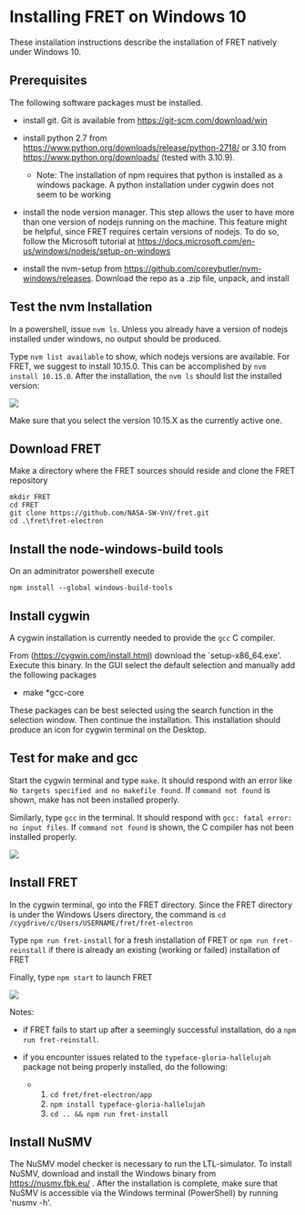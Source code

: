 # Installing FRET on Windows 10

These installation instructions describe the installation of FRET
natively under Windows 10.

## Prerequisites

The following software packages must be installed.

* install git.
  Git is available from https://git-scm.com/download/win

* install python 2.7 from https://www.python.org/downloads/release/python-2718/ or 3.10 from https://www.python.org/downloads/ (tested with 3.10.9).

  * Note: The installation of npm requires that python is installed as a windows package. A python installation under cygwin does not seem to be working


* install the node version manager. This step allows the user to have more than one version of nodejs running on the machine. This feature might be helpful, since FRET requires certain versions of nodejs.
To do so, follow the Microsoft tutorial at https://docs.microsoft.com/en-us/windows/nodejs/setup-on-windows

* install the nvm-setup from https://github.com/coreybutler/nvm-windows/releases. Download the repo as a .zip file, unpack, and install

## Test the nvm Installation

In a powershell, issue `nvm ls`. Unless you already have a version of nodejs installed under windows, no output should be produced.

Type `nvm list available` to show, which nodejs versions are available.
For FRET, we suggest to install 10.15.0.
This can be accomplished by `nvm install 10.15.0`.
After the installation, the `nvm ls` should list the installed version:

<img src="./_media/screen_shots/nvm_installed_nodejs.png">


Make sure that you select the version 10.15.X as the currently active one.

## Download FRET

Make a directory where the FRET sources should reside and clone the
FRET repository
```
mkdir FRET
cd FRET
git clone https://github.com/NASA-SW-VnV/fret.git
cd .\fret\fret-electron
```

## Install the node-windows-build tools

On an adminitrator powershell execute

```npm install --global windows-build-tools```

## Install cygwin

A cygwin installation is currently needed to provide the `gcc` C compiler.

From (https://cygwin.com/install.html) download the `setup-x86_64.exe'.
Execute this binary.
In the GUI select the default selection and manually add the following
packages

* make
*gcc-core

These packages can be best selected using the search function in the selection window. Then continue the installation.
This installation should produce an icon for cygwin terminal on the Desktop.

## Test for make and gcc

Start the cygwin terminal and type `make`.
It should respond with an error like
`No targets specified and no makefile found`.
If `command not found` is shown, make has not been installed properly.

Similarly, type `gcc` in the terminal.
It should respond with `gcc: fatal error: no input files`.
If `command not found` is shown, the C compiler has not been installed properly.

<img src="./_media/screen_shots/cygwin_test_prerequisites.png">

## Install FRET

In the cygwin terminal, go into the FRET directory. Since the FRET 
directory is under the Windows Users directory, the command is
`cd /cygdrive/c/Users/USERNAME/fret/fret-electron`

Type `npm run fret-install` for a fresh installation of FRET or
`npm run fret-reinstall` if there is already an existing (working or
failed) installation of FRET

Finally, type `npm start` to launch FRET


<img src="./_media/screen_shots/fret-on-windows.png">


Notes:

* if FRET fails to start up after a seemingly successful installation,
do a `npm run fret-reinstall`.

* if you encounter issues related to the `typeface-gloria-hallelujah` package not being properly installed, do the following:
  - 1. `cd fret/fret-electron/app`
    2. `npm install typeface-gloria-hallelujah`
    3. `cd .. && npm run fret-install`

## Install NuSMV 

The NuSMV model checker is necessary to run the LTL-simulator. To install NuSMV, download and install the Windows binary from https://nusmv.fbk.eu/ . After the installation is complete, make sure that NuSMV is accessible via the Windows terminal (PowerShell) by running 'nusmv -h'.


